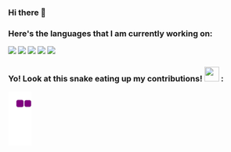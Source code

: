 ### Hi there 👋

### Here's the languages that I am currently working on:

![](https://img.shields.io/badge/React-20232A?style=for-the-badge&logo=react&logoColor=61DAFB)
![](https://img.shields.io/badge/Markdown-000000?style=for-the-badge&logo=markdown&logoColor=white)
![](https://img.shields.io/badge/JavaScript-F7DF1E?style=for-the-badge&logo=javascript&logoColor=black)
![](https://img.shields.io/badge/HTML5-E34F26?style=for-the-badge&logo=html5&logoColor=white)
![](https://img.shields.io/badge/CSS3-1572B6?style=for-the-badge&logo=css3&logoColor=white)


### Yo! Look at this snake eating up my contributions! <img src= "https://c.tenor.com/BczFoyx41WoAAAAj/swallowed-the-mighty-ones.gif" width= "30" height= "30">  :

![snake gif](https://github.com/AvidCoder101/AvidCoder101/blob/output/github-contribution-grid-snake.gif)
